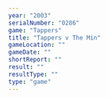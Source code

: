 ```yaml
---
year: "2003"
serialNumber: "0286" 
game: "Tappers"
title: "Tappers v The Min"
gameLocation: ""
gameDate: ""
shortReport: ""
result: ""
resultType: ""
type: "game"
---
```

